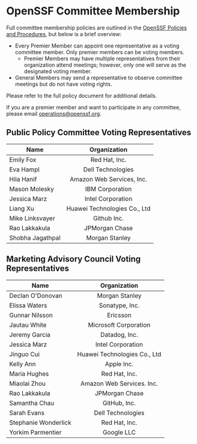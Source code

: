 # OpenSSF Committee Membership
Full committee membership policies are outlined in the [OpenSSF Policies and Procedures](https://github.com/ossf/foundation/blob/main/OpenSSF%20Policies%20and%20Procedures.md), but below is a brief overview:
- Every Premier Member can appoint one representative as a voting committee member. Only premier members can be voting members.
  - Premier Members may have multiple representatives from their organization attend meetings; however, only one will serve as the designated voting member.
- General Members may send a representative to observe committee meetings but do not have voting rights.

Please refer to the full policy document for additional details. 

If you are a premier member and want to participate in any committee, please email operations@openssf.org.

## Public Policy Committee Voting Representatives

|  Name | Organization |
|----------------|:------------------:|
|Emily Fox| Red Hat, Inc.|
|Eva Hampl| Dell Technologies|
|Hila Hanif| Amazon Web Services, Inc.|
|Mason Molesky| IBM Corporation|
|Jessica Marz| Intel Corporation|
|Liang Xu| Huawei Technologies Co., Ltd|
|Mike Linksvayer| Github Inc.|
|Rao Lakkakula| JPMorgan Chase|
|Shobha Jagathpal| Morgan Stanley|


## Marketing Advisory Council Voting Representatives

|  Name | Organization |
|----------------|:------------------:|
|Declan O'Donovan| Morgan Stanley|
|Elissa Waters| Sonatype, Inc.|
|Gunnar Nilsson| Ericsson|
|Jautau White| Microsoft Corporation|
|Jeremy Garcia| Datadog, Inc.|
|Jessica Marz| Intel Corporation|
|Jinguo Cui| Huawei Technologies Co., Ltd|
|Kelly Ann| Apple Inc.|
|Maria Hughes| Red Hat, Inc.|
|Miaolai Zhou| Amazon Web Services. Inc.|
|Rao Lakkakula| JPMorgan Chase|
|Samantha Chau| GitHub, Inc.|
|Sarah Evans| Dell Technologies|
|Stephanie Wonderlick| Red Hat, Inc.|
|Yorkim Parmentier| Google LLC|
